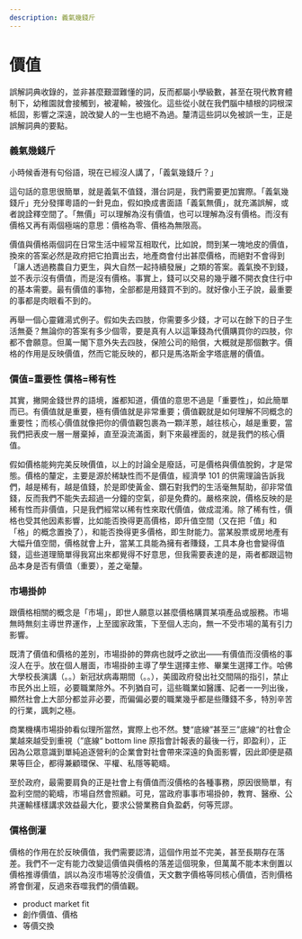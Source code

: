 ```yaml
---
description: 義氣幾錢斤
---
```


# 價值

誤解詞典收錄的，並非甚麼艱澀難懂的詞，反而都屬小學級數，甚至在現代教育體制下，幼稚園就會接觸到，被灌輸，被強化。這些從小就在我們腦中植根的詞根深柢固，影響之深遠，說改變人的一生也絕不為過。釐清這些詞以免被誤一生，正是誤解詞典的要點。

### 義氣幾錢斤

小時候香港有句俗語，現在已經沒人講了，「義氣幾錢斤？」

這句話的意思很簡單，就是義氣不值錢，潛台詞是，我們需要更加實際。「義氣幾錢斤」充分發揮粵語的一針見血，假如換成書面語「義氣無價」，就充滿誤解，或者說詮釋空間了。「無價」可以理解為沒有價值，也可以理解為沒有價格。而沒有價格又再有兩個極端的意思：價格為零、價格為無限高。

價值與價格兩個詞在日常生活中經常互相取代，比如說，問到某一塊地皮的價值，換來的答案必然是政府把它拍賣出去，地產商會付出甚麼價格，而絕對不會得到「讓人透過務農自力更生，與大自然一起持續發展」之類的答案。義氣換不到錢，並不表示沒有價值，而是沒有價格。事實上，錢可以交易的幾乎離不開衣食住行中的基本需要。最有價值的事物，全部都是用錢買不到的。就好像小王子說，最重要的事都是肉眼看不到的。

再舉一個心靈雞湯式例子。假如失去四肢，你需要多少錢，才可以在餘下的日子生活無憂？無論你的答案有多少個零，要是真有人以這筆錢為代價購買你的四肢，你都不會願意。但萬一閣下意外失去四肢，保險公司的賠償，大概就是那個數字。價格的作用是反映價值，然而它能反映的，都只是馬洛斯金字塔底層的價值。

### 價值=重要性 價格=稀有性

其實，撇開金錢世界的語境，誰都知道，價值的意思不過是「重要性」，如此簡單而已。有價值就是重要，極有價值就是非常重要；價值觀就是如何理解不同概念的重要性；而核心價值就像把你的價值觀包裹為一顆洋蔥，越往核心，越是重要，當我們把表皮一層一層棄掉，直至淚流滿面，剩下來最裡面的，就是我們的核心價值。

假如價格能夠完美反映價值，以上的討論全是廢話，可是價格與價值脫鉤，才是常態。價格的釐定，主要是源於稀缺性而不是價值，經濟學 101 的供需理論告訴我們，越是稀有，越是值錢，於是即使黃金、鑽石對我們的生活毫無幫助，卻非常值錢，反而我們不能失去超過一分鐘的空氣，卻是免費的。嚴格來說，價格反映的是稀有性而非價值，只是我們經常以稀有性來取代價值，做成混淆。除了稀有性，價格也受其他因素影響，比如能否換得更高價格，即升值空間（又在把「值」和「格」的概念置換了），和能否換得更多價格，即生財能力。當某股票或房地產有大幅升值空間，價格就會上升，當某工具能為擁有者賺錢，工具本身也會變得值錢，這些道理簡單得我寫出來都覺得不好意思，但我需要表達的是，兩者都跟這物品本身是否有價值（重要），差之毫釐。

### 市場掛帥

跟價格相關的概念是「市場」，即世人願意以甚麼價格購買某項產品或服務。市場無時無刻主導世界運作，上至國家政策，下至個人志向，無一不受市場的萬有引力影響。

既清了價值和價格的差別，市場掛帥的弊病也就呼之欲出——有價值而沒價格的事沒人在乎。放在個人層面，市場掛帥主導了學生選擇主修、畢業生選擇工作。哈佛大學校長演講（。。）新冠狀病毒期間（。。），美國政府發出社交間隔的指引，禁止市民外出上班，必要職業除外。不列猶自可，這些職業如醫護、記者一一列出後，顯然社會上大部分都並非必要，而偏偏必要的職業幾乎都是些賺錢不多，特別辛苦的行業，諷刺之極。

商業機構市場掛帥看似理所當然，實際上也不然。雙“底線”甚至三”底線“的社會企業越來越受到重視（”底線“ bottom line 原指會計報表的最後一行，即盈利），正因為公眾意識到單純追逐營利的企業會對社會帶來深遠的負面影響，因此即便是蘋果等巨企，都得兼顧環保、平權、私隱等範疇。

至於政府，最需要肩負的正是社會上有價值而沒價格的各種事務，原因很簡單，有盈利空間的範疇，市場自然會照顧。可見，當政府事事市場掛帥，教育、醫療、公共運輸樣樣講求效益最大化，要求公營業務自負盈虧，何等荒謬。

### 價格倒灌

價格的作用在於反映價值，我們需要認清，這個作用並不完美，甚至長期存在落差。我們不一定有能力改變這價值與價格的落差這個現象，但萬萬不能本末倒置以價格推導價值，誤以為沒市場等於沒價值，天文數字價格等同核心價值，否則價格將會倒灌，反過來吞噬我們的價值觀。

* product market fit
* 創作價值、價格
* 等價交換

